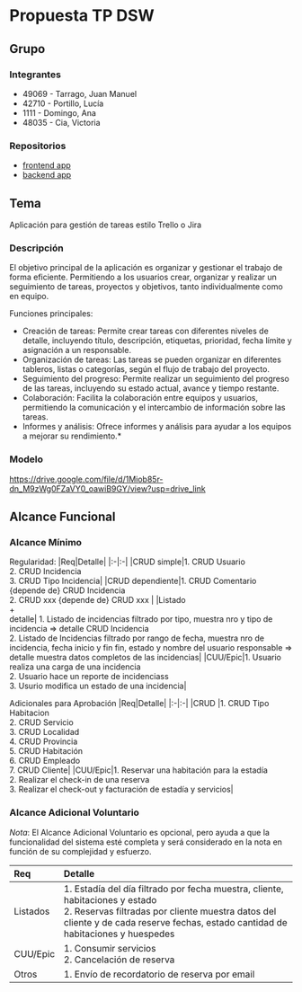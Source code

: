 # Propuesta TP DSW

## Grupo
### Integrantes

* 49069 - Tarrago, Juan Manuel
* 42710 - Portillo, Lucía
* 1111 - Domingo, Ana
* 48035 - Cia, Victoria

### Repositorios
* [frontend app](https://github.com/juanma414/dswFrontend)
* [backend app](https://github.com/juanma414/dswBackend)

## Tema
Aplicación para gestión de tareas estilo Trello o Jira
### Descripción
El objetivo principal de la aplicación es organizar y gestionar el trabajo de forma eficiente. Permitiendo a los usuarios crear, organizar y realizar un seguimiento de tareas, proyectos y objetivos, tanto individualmente como en equipo.

Funciones principales:
* Creación de tareas: Permite crear tareas con diferentes niveles de detalle, incluyendo título, descripción, etiquetas, prioridad, fecha límite y asignación a un responsable.
* Organización de tareas: Las tareas se pueden organizar en diferentes tableros, listas o categorías, según el flujo de trabajo del proyecto.
* Seguimiento del progreso: Permite realizar un seguimiento del progreso de las tareas, incluyendo su estado actual, avance y tiempo restante.
* Colaboración: Facilita la colaboración entre equipos y usuarios, permitiendo la comunicación y el intercambio de información sobre las tareas.
* Informes y análisis: Ofrece informes y análisis para ayudar a los equipos a mejorar su rendimiento.*

### Modelo
https://drive.google.com/file/d/1Miob85r-dn_M9zWg0FZaVY0_oawiB9GY/view?usp=drive_link

## Alcance Funcional 

### Alcance Mínimo


Regularidad:
|Req|Detalle|
|:-|:-|
|CRUD simple|1. CRUD Usuario<br>2. CRUD Incidencia<br>3. CRUD Tipo Incidencia|
|CRUD dependiente|1. CRUD Comentario {depende de} CRUD Incidencia<br>2. CRUD xxx {depende de} CRUD xxx |
|Listado<br>+<br>detalle| 1. Listado de incidencias filtrado por tipo, muestra nro y tipo de incidencia => detalle CRUD Incidencia<br> 2. Listado de Incidencias filtrado por rango de fecha, muestra nro de incidencia, fecha inicio y fin fin, estado y nombre del usuario responsable => detalle muestra datos completos de las incidencias|
|CUU/Epic|1. Usuario realiza una carga de una incidencia<br>2. Usuario hace un reporte de incidenciass <br>3. Usurio modifica un estado de una incidencia|


Adicionales para Aprobación
|Req|Detalle|
|:-|:-|
|CRUD |1. CRUD Tipo Habitacion<br>2. CRUD Servicio<br>3. CRUD Localidad<br>4. CRUD Provincia<br>5. CRUD Habitación<br>6. CRUD Empleado<br>7. CRUD Cliente|
|CUU/Epic|1. Reservar una habitación para la estadía<br>2. Realizar el check-in de una reserva<br>3. Realizar el check-out y facturación de estadía y servicios|


### Alcance Adicional Voluntario

*Nota*: El Alcance Adicional Voluntario es opcional, pero ayuda a que la funcionalidad del sistema esté completa y será considerado en la nota en función de su complejidad y esfuerzo.

|Req|Detalle|
|:-|:-|
|Listados |1. Estadía del día filtrado por fecha muestra, cliente, habitaciones y estado <br>2. Reservas filtradas por cliente muestra datos del cliente y de cada reserve fechas, estado cantidad de habitaciones y huespedes|
|CUU/Epic|1. Consumir servicios<br>2. Cancelación de reserva|
|Otros|1. Envío de recordatorio de reserva por email|

